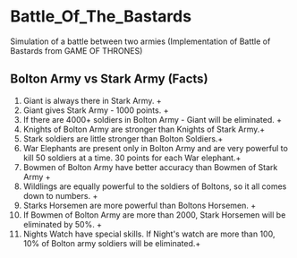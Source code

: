 # Battle_Of_The_Bastards
Simulation of a battle between two armies (Implementation of Battle of Bastards from GAME OF THRONES)

Bolton Army vs Stark Army (Facts)
---------------------------------

1. Giant is always there in Stark Army. +
2. Giant gives Stark Army - 1000 points. +
3. If there are 4000+ soldiers in Bolton Army - Giant will be eliminated. +
4. Knights of Bolton Army are stronger than Knights of Stark Army.+
5. Stark soldiers are little stronger than Bolton Soldiers.+
5. War Elephants are present only in Bolton Army and are very powerful to kill 50 soldiers at a time. 30 points for
each War elephant.+
6. Bowmen of Bolton Army have better accuracy than Bowmen of Stark Army +
7. Wildlings are equally powerful to the soldiers of Boltons, so it all comes down to numbers. +
8. Starks Horsemen are more powerful than Boltons Horsemen. +
9. If Bowmen of Bolton Army are more than 2000, Stark Horsemen will be eliminated by 50%. +
10. Nights Watch have special skills. If Night's watch are more than 100, 10% of Bolton army soldiers will be eliminated.+